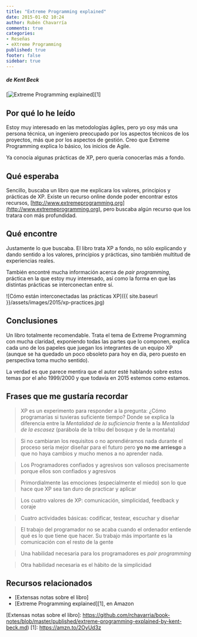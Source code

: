 ```yaml
---
title: "Extreme Programming explained"
date: 2015-01-02 10:24
author: Rubén Chavarría
comments: true
categories: 
- Reseñas
- eXtreme Programming
published: true
footer: false
sidebar: true
---
```


##### de Kent Beck

[![Extreme Programming explained](http://ecx.images-amazon.com/images/I/71kDsLjbnsL.jpg)][1]

## Por qué lo he leído

Estoy muy interesado en las metodologías ágiles, pero yo osy más una persona
técnica, un ingeniero preocupado por los aspectos técnicos de los proyectos,
más que por los aspectos de gestión. Creo que Extreme Programming explica lo
básico, los inicios de Agile.

Ya conocía algunas prácticas de XP, pero quería conocerlas más a fondo.

<!-- more -->

## Qué esperaba

Sencillo, buscaba un libro que me explicara los valores, principios y prácticas
de XP. Existe un recurso online donde poder encontrar estos recursos,
[http://www.extremeprogramming.org](http://www.extremeprogramming.org),
pero buscaba algún recurso que los tratara con más profundidad.

## Qué encontre

Justamente lo que buscaba. El libro trata XP a fondo, no sólo explicando y
dando sentido a los valores, principios y prácticas, sino también multitud
de experiencias reales.

También encontré mucha información acerca de *pair programming*, práctica
en la que estoy muy interesado, así como la forma en que las distintas
prácticas se interconectan entre sí.

![Cómo están interconectadas las prácticas XP]({{ site.baseurl }}/assets/images/2015/xp-practices.jpg)

## Conclusiones

Un libro totalmente recomendable. Trata el tema de Extreme Programming con
mucha claridad, exponiendo todas las partes que lo componen, explica cada
uno de los papeles que juegan los integrantes de un equipo XP (aunque se
ha quedado un poco obsoleto para hoy en día, pero puesto en perspectiva
toma mucho sentido).

La verdad es que parece mentira que el autor esté hablando sobre estos
temas por el año 1999/2000 y que todavía en 2015 estemos como estamos.

## Frases que me gustaría recordar

> XP es un experimento para responder a la pregunta: ¿Cómo programarías si
tuvieras suficiente tiempo? Donde se explica la diferencia entre la *Mentalidad
de la suficiencia* frente a la *Mentalidad de la escasez* (parábola de la
tribu del bosque y de la montaña)

> Si no cambiaran los requisitos o no aprendiéramos nada durante el proceso
sería mejor diseñar para el futuro pero **yo no me
arriesgo** a que no haya cambios y mucho menos a no aprender nada.

> Los Programadores confiados y agresivos son valiosos precisamente porque ellos
son confiados y agresivos

> Primordialmente las emociones (especialmente el miedo) son lo que hace que XP
sea tan duro de practicar y aplicar

> Los cuatro valores de XP: comunicación, simplicidad, feedback y coraje

> Cuatro actividades básicas: codificar, testear, escuchar y diseñar

> El trabajo del programador no se acaba cuando el ordenador entiende qué es lo
que tiene que hacer. Su trabajo más importante es la comunicación con el resto
de la gente

> Una habilidad necesaria para los programadores es *pair programming*

> Otra habilidad necesaria es el hábito de la simplicidad

## Recursos relacionados

- [Extensas notas sobre el libro]
- [Extreme Programming explained][1], en Amazon

[Extensas notas sobre el libro]: https://github.com/rchavarria/book-notes/blob/master/published/extreme-programming-explained-by-kent-beck.md)
[1]: https://amzn.to/2OyUd3z
